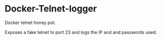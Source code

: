 # Docker-Telnet-logger
Docker telnet honey pot.

Exposes a fake telnet to port 23 and logs the IP and and passwords used.
